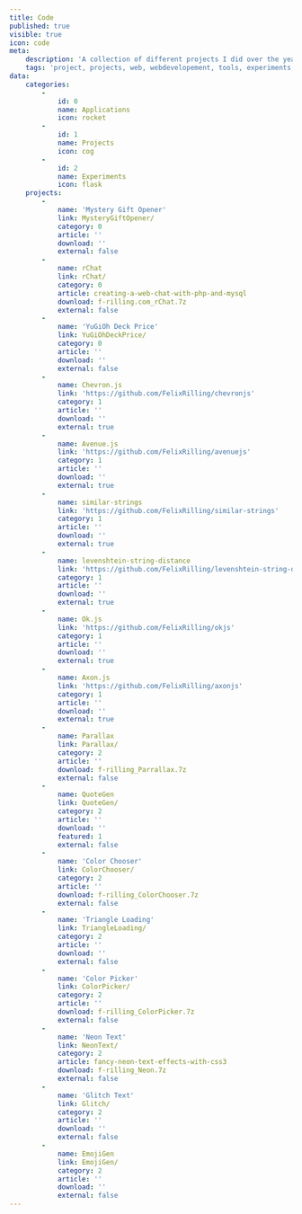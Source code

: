 ```yaml
---
title: Code
published: true
visible: true
icon: code
meta:
    description: 'A collection of different projects I did over the years. Includes all kind of project types like libraries, web-apps, interfaces or just small experiments.'
    tags: 'project, projects, web, webdevelopement, tools, experiments, apps, applictaions, games, html, css, js, jquery, angularjs, php, sql'
data:
    categories:
        -
            id: 0
            name: Applications
            icon: rocket
        -
            id: 1
            name: Projects
            icon: cog
        -
            id: 2
            name: Experiments
            icon: flask
    projects:
        -
            name: 'Mystery Gift Opener'
            link: MysteryGiftOpener/
            category: 0
            article: ''
            download: ''
            external: false
        -
            name: rChat
            link: rChat/
            category: 0
            article: creating-a-web-chat-with-php-and-mysql
            download: f-rilling.com_rChat.7z
            external: false
        -
            name: 'YuGiOh Deck Price'
            link: YuGiOhDeckPrice/
            category: 0
            article: ''
            download: ''
            external: false
        -
            name: Chevron.js
            link: 'https://github.com/FelixRilling/chevronjs'
            category: 1
            article: ''
            download: ''
            external: true
        -
            name: Avenue.js
            link: 'https://github.com/FelixRilling/avenuejs'
            category: 1
            article: ''
            download: ''
            external: true
        -
            name: similar-strings
            link: 'https://github.com/FelixRilling/similar-strings'
            category: 1
            article: ''
            download: ''
            external: true
        -
            name: levenshtein-string-distance
            link: 'https://github.com/FelixRilling/levenshtein-string-distance'
            category: 1
            article: ''
            download: ''
            external: true
        -
            name: Ok.js
            link: 'https://github.com/FelixRilling/okjs'
            category: 1
            article: ''
            download: ''
            external: true
        -
            name: Axon.js
            link: 'https://github.com/FelixRilling/axonjs'
            category: 1
            article: ''
            download: ''
            external: true
        -
            name: Parallax
            link: Parallax/
            category: 2
            article: ''
            download: f-rilling_Parrallax.7z
            external: false
        -
            name: QuoteGen
            link: QuoteGen/
            category: 2
            article: ''
            download: ''
            featured: 1
            external: false
        -
            name: 'Color Chooser'
            link: ColorChooser/
            category: 2
            article: ''
            download: f-rilling_ColorChooser.7z
            external: false
        -
            name: 'Triangle Loading'
            link: TriangleLoading/
            category: 2
            article: ''
            download: ''
            external: false
        -
            name: 'Color Picker'
            link: ColorPicker/
            category: 2
            article: ''
            download: f-rilling_ColorPicker.7z
            external: false
        -
            name: 'Neon Text'
            link: NeonText/
            category: 2
            article: fancy-neon-text-effects-with-css3
            download: f-rilling_Neon.7z
            external: false
        -
            name: 'Glitch Text'
            link: Glitch/
            category: 2
            article: ''
            download: ''
            external: false
        -
            name: EmojiGen
            link: EmojiGen/
            category: 2
            article: ''
            download: ''
            external: false
---
```



